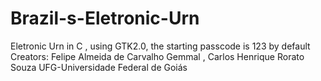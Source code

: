 # Brazil-s-Eletronic-Urn
Eletronic Urn in C , using GTK2.0, the starting passcode is 123 by default
Creators: Felipe Almeida de Carvalho Gemmal , Carlos Henrique Rorato Souza
UFG-Universidade Federal de Goiás
